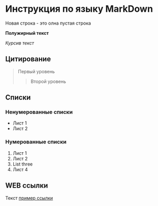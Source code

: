 # Инструкция по языку MarkDown
Новая строка - это олна пустая строка

**Полужирный текст**

*Курсив текст*

## Цитирование
> Первый уровень
>> Второй уровень

## Списки
### Ненумерованные списки
* Лист 1
* Лист 2
### Нумерованные списки
1. Лист 1
2. Лист 2
3. List three
4. Лист 4

## WEB ссылки
Текст [пример ссылки](http.example.com "Всплывающая подсказка")
